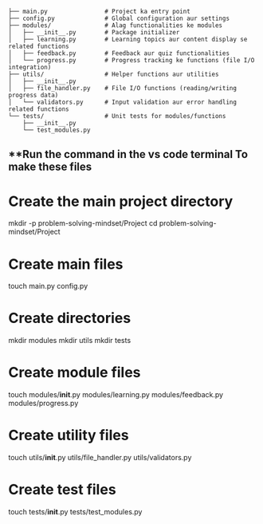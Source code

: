 ```problem_solving_mindset/
├── main.py                # Project ka entry point
├── config.py              # Global configuration aur settings
├── modules/               # Alag functionalities ke modules
│   ├── __init__.py        # Package initializer
│   ├── learning.py        # Learning topics aur content display se related functions
│   ├── feedback.py        # Feedback aur quiz functionalities
│   └── progress.py        # Progress tracking ke functions (file I/O integration)
├── utils/                 # Helper functions aur utilities
│   ├── __init__.py
│   ├── file_handler.py    # File I/O functions (reading/writing progress data)
│   └── validators.py      # Input validation aur error handling related functions
└── tests/                 # Unit tests for modules/functions
    ├── __init__.py
    └── test_modules.py
```


## **Run the command in the vs code terminal To make these files
# Create the main project directory
mkdir -p problem-solving-mindset/Project
cd problem-solving-mindset/Project

# Create main files
touch main.py config.py

# Create directories
mkdir modules
mkdir utils
mkdir tests


# Create module files
touch modules/__init__.py modules/learning.py modules/feedback.py modules/progress.py

# Create utility files
touch utils/__init__.py utils/file_handler.py utils/validators.py

# Create test files
touch tests/__init__.py tests/test_modules.py
